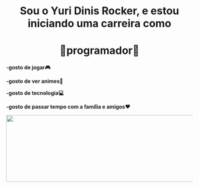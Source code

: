   <div>
    <h1 align="center">Sou o Yuri Dinis Rocker, e estou iniciando uma carreira como</h1>
    <h1 align="center"><b>📱programador📱<b></h1>
  </div>
    
 <div>   
      
  <div>  
    <p>-gosto de jogar🎮
    <p>-gosto de ver animes💮
    <p>-gosto de tecnologia💻
    <p>-gosto de passar tempo com a família e amigos❤
  </div>
  
  <div align="center">
     <a href="https://github.com/YuriDinisRocker">
      <img height="180em" width="650rem" img-aling="center" src="https://github-readme-stats.vercel.app/api?username=YuriDinisRocker&amp;show_icons=true&amp;theme=dark&amp;include_all_commits=true&amp;count_private=true" style="max-width: 100%;">
     </a>
  </div>
  
  </div>
